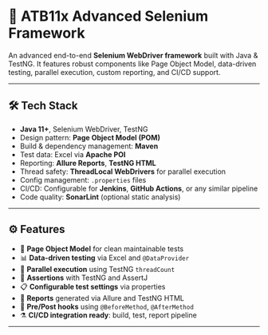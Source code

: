 # 🚀 ATB11x Advanced Selenium Framework

An advanced end-to-end **Selenium WebDriver framework** built with Java & TestNG. It features robust components like Page Object Model, data-driven testing, parallel execution, custom reporting, and CI/CD support.

---

## 🛠️ Tech Stack

- **Java 11+**, Selenium WebDriver, TestNG
- Design pattern: **Page Object Model (POM)**
- Build & dependency management: **Maven**
- Test data: Excel via **Apache POI**
- Reporting: **Allure Reports**, **TestNG HTML**
- Thread safety: **ThreadLocal WebDrivers** for parallel execution
- Config management: `.properties` files
- CI/CD: Configurable for **Jenkins**, **GitHub Actions**, or any similar pipeline
- Code quality: **SonarLint** (optional static analysis)

---

## ⚙️ Features

- 🧩 **Page Object Model** for clean maintainable tests
- 📊 **Data-driven testing** via Excel and `@DataProvider`
- 🧵 **Parallel execution** using TestNG `threadCount`
- 🧪 **Assertions** with TestNG and AssertJ
- 📋 **Configurable test settings** via properties
- 📄 **Reports** generated via Allure and TestNG HTML
- 🧹 **Pre/Post hooks** using `@BeforeMethod`, `@AfterMethod`
- ⚗️ **CI/CD integration ready**: build, test, report pipeline

---
